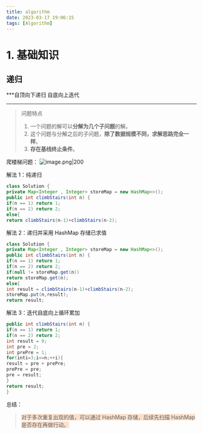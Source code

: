 ```yaml
---
title: algorithm  
date: 2023-03-17 19:06:15  
tags: [Algorithm]  
---
```

# 1. 基础知识
## 递归
***自顶向下递归
自底向上迭代
***

> 问题特点
> 1. 一个问题的解可以**分解为几个子问题**的解。
> 2. 这个问题与分解之后的子问题，**除了数据规模不同，求解思路完全一样**。
> 3. **存在基线终止条件**。

爬楼梯问题：
![image.png|200](https://s2.loli.net/2023/05/22/tcH9QJ726li3Rng.png)

解法 1：纯递归

```java
class Solution {
private Map<Integer , Integer> storeMap = new HashMap<>();
public int climbStairs(int n) {
if(n == 1) return 1;
if(n == 2) return 2;
else{
return climbStairs(n-1)+climbStairs(n-2);

```

解法 2：递归并采用 HashMap 存储已求值
```java
class Solution {
private Map<Integer , Integer> storeMap = new HashMap<>();
public int climbStairs(int n) {
if(n == 1) return 1;
if(n == 2) return 2;
if(null != storeMap.get(n))
return storeMap.get(n);
else{
int result = climbStairs(n-1)+climbStairs(n-2);
storeMap.put(n,result);
return result;

```

解法 3：迭代自底向上循环累加

```java
public int climbStairs(int n) {
if(n == 1) return 1;
if(n == 2) return 2;
int result = 0;
int pre = 2;
int prePre = 1;
for(inti=3;i<=n;++i){
result = pre + prePre;
prePre = pre;
pre = result;
}
return result;
}


```

总结：
> <span style="background:rgba(240, 107, 5, 0.2)">对于多次重复出现的值，可以通过 HashMap 存储，后续先扫描 HashMap 是否存在再做行动。</span>
